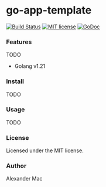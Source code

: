 # go-app-template

[![Build Status](https://github.com/AlexanderMac/go-app-template/actions/workflows/ci.yml/badge.svg)](https://github.com/AlexanderMac/go-app-template/actions/workflows/ci.yml)
[![MIT license](https://img.shields.io/badge/license-MIT-brightgreen.svg)](https://opensource.org/licenses/MIT)
[![GoDoc](https://pkg.go.dev/badge/github.com/AlexanderMac/go-app-template)](https://pkg.go.dev/github.com/AlexanderMac/go-app-template)

### Features
TODO
- Golang v1.21

### Install
TODO

### Usage
TODO

### License
Licensed under the MIT license.

### Author
Alexander Mac
